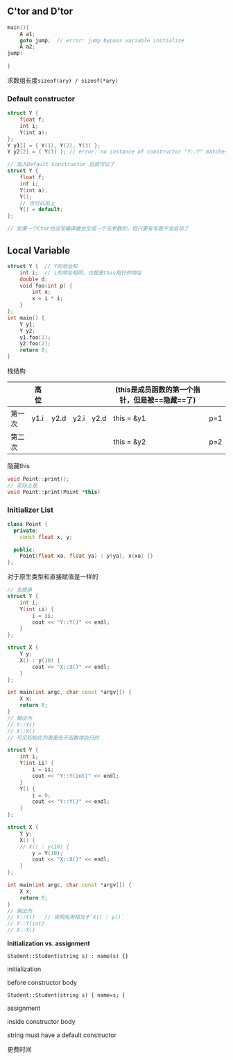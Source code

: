 ## C'tor and D'tor



```cpp
main(){
    A a1;
    goto jump;	// error: jump bypass variable initialize
    A a2;
jump:
    
}
```

求数组长度`sizeof(ary) / sizeof(*ary)`

### Default constructor

```cpp
struct Y {
    float f;
    int i;
    Y(int a);
};
Y y1[] = { Y(1), Y(2), Y(3) };
Y y2[2] = { Y(1) };	// error: no instance of constructor "Y::Y" matches the argument list

// 加入Default Constructor 后就可以了
struct Y {
    float f;
    int i;
    Y(int a);
	Y();
    // 也可以加上
    Y() = default;
};

// 如果一个Ctor也没写编译器会生成一个无参数的，但只要有写就不会自动了
```



## Local Variable

```cpp
struct Y {	// Y的地址和
    int i;	// i的地址相同，也就是this指针的地址
    double d;
    void foo(int p) {
        int x;
        x = i * i;
    }
};
int main() {
    Y y1;
    Y y2;
    y1.foo(1);
    y2.foo(2);
    return 0;
}
```

栈结构

|        | 高位 |      |      |      | (this是成员函数的第一个指针，但是被==隐藏==了) |      |
| ------ | ---- | ---- | ---- | ---- | ---------------------------------------------- | ---- |
| 第一次 | y1.i | y2.d | y2.i | y2.d | this = &y1                                     | p=1  |
| 第二次 |      |      |      |      | this = &y2                                     | p=2  |

隐藏this

```cpp
void Point::print();
// 实际上是
void Point::print(Point *this)
```



### Initializer List

```cpp
class Point {
  private:
    const float x, y;

  public:
    Point(float xa, float ya) : y(ya), x(xa) {}
};
```

对于原生类型和直接赋值是一样的

```cpp
// 无继承
struct Y {
    int i;
    Y(int ii) {
        i = ii;
        cout << "Y::Y()" << endl;
    }
};

struct X {
    Y y;
    X() : y(10) {
        cout << "X::X()" << endl;
    }
};

int main(int argc, char const *argv[]) {
    X x;
    return 0;
}
// 输出为
// Y::Y()
// X::X()
// 可见初始化列表是先于函数体执行的
```

```cpp
struct Y {
    int i;
    Y(int ii) {
        i = ii;
        cout << "Y::Y(int)" << endl;
    }
    Y() {
        i = 0;
        cout << "Y::Y()" << endl;
    }
};

struct X {
    Y y;
    X() {
    // X() : y(10) {
        y = Y(10);
        cout << "X::X()" << endl;
    }
};

int main(int argc, char const *argv[]) {
    X x;
    return 0;
}
// 输出为
// Y::Y()	// 说明先用相当于`X() : y()`
// Y::Y(int)
// X::X()
```

**Initialization vs. assignment**

`Student::Student(string s) : name(s) {}`

initialization

before constructor body

`Student::Student(string s) { name=s; }`

assignment

inside constructor body

string must have a default constructor

更费时间